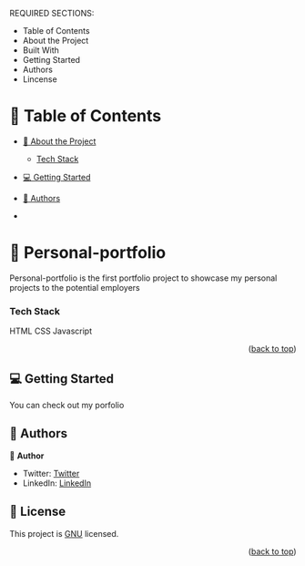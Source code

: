 <a name="readme-top"></a>

REQUIRED SECTIONS:
- Table of Contents
- About the Project
- Built With
- Getting Started
- Authors
- Lincense


<!-- TABLE OF CONTENTS -->

# 📗 Table of Contents

- [📖 About the Project](#about-project)
    - [Tech Stack](#tech-stack)
  
- [💻 Getting Started](#getting-started)
- [👥 Authors](#authors)
-
<!-- PROJECT DESCRIPTION -->

# 📖 Personal-portfolio <a name="about-project"></a>


Personal-portfolio is the first portfolio project to showcase my personal projects to the potential employers



### Tech Stack 
<a name="built-with">HTML</a>
<a name="tech-stack">CSS</a>
<a name="tech-stack">Javascript</a>


<p align="right">(<a href="#readme-top">back to top</a>)</p>



<!-- GETTING STARTED -->

## 💻 Getting Started <a name="getting-started"></a>
You can check out my porfolio


<!-- AUTHORS -->

## 👥 Authors <a name="authors"></a>

👤 **Author**
- Twitter: [Twitter](https://twitter.com/sawmon34268255)
- LinkedIn: [LinkedIn](https://www.linkedin.com/in/saw-mon-han/)

<!-- LICENSE -->

## 📝 License <a name="license"></a>

This project is [GNU](./LICENSE) licensed.

<p align="right">(<a href="#readme-top">back to top</a>)</p>
